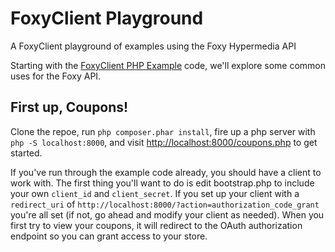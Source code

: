 # FoxyClient Playground
A FoxyClient playground of examples using the Foxy Hypermedia API

Starting with the <a href="https://github.com/FoxyCart/foxyclient-php-example">FoxyClient PHP Example</a> code, we'll explore some common uses for the Foxy API.

## First up, Coupons!

Clone the repoe, run `php composer.phar install`, fire up a php server with `php -S localhost:8000`, and visit <a href="http://localhost:8000/coupons.php">http://localhost:8000/coupons.php</a> to get started.

If you've run through the example code already, you should have a client to work with. The first thing you'll want to do is edit bootstrap.php to include your own <code>client_id</code> and <code>client_secret</code>. If you set up your client with a <code>redirect_uri</code> of <code>http://localhost:8000/?action=authorization_code_grant</code> you're all set (if not, go ahead and modify your client as needed). When you first try to view your coupons, it will redirect to the OAuth authorization endpoint so you can grant access to your store.
